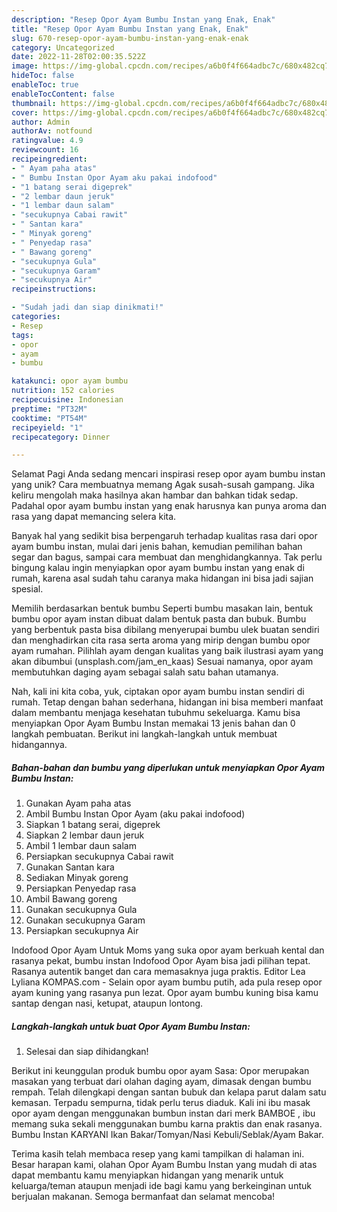```yaml
---
description: "Resep Opor Ayam Bumbu Instan yang Enak, Enak"
title: "Resep Opor Ayam Bumbu Instan yang Enak, Enak"
slug: 670-resep-opor-ayam-bumbu-instan-yang-enak-enak
category: Uncategorized
date: 2022-11-28T02:00:35.522Z
image: https://img-global.cpcdn.com/recipes/a6b0f4f664adbc7c/680x482cq70/opor-ayam-bumbu-instan-foto-resep-utama.jpg
hideToc: false
enableToc: true
enableTocContent: false
thumbnail: https://img-global.cpcdn.com/recipes/a6b0f4f664adbc7c/680x482cq70/opor-ayam-bumbu-instan-foto-resep-utama.jpg
cover: https://img-global.cpcdn.com/recipes/a6b0f4f664adbc7c/680x482cq70/opor-ayam-bumbu-instan-foto-resep-utama.jpg
author: Admin
authorAv: notfound
ratingvalue: 4.9
reviewcount: 16
recipeingredient:
- " Ayam paha atas"
- " Bumbu Instan Opor Ayam aku pakai indofood"
- "1 batang serai digeprek"
- "2 lembar daun jeruk"
- "1 lembar daun salam"
- "secukupnya Cabai rawit"
- " Santan kara"
- " Minyak goreng"
- " Penyedap rasa"
- " Bawang goreng"
- "secukupnya Gula"
- "secukupnya Garam"
- "secukupnya Air"
recipeinstructions:

- "Sudah jadi dan siap dinikmati!"
categories:
- Resep
tags:
- opor
- ayam
- bumbu

katakunci: opor ayam bumbu 
nutrition: 152 calories
recipecuisine: Indonesian
preptime: "PT32M"
cooktime: "PT54M"
recipeyield: "1"
recipecategory: Dinner

---
```



Selamat Pagi Anda sedang mencari inspirasi resep opor ayam bumbu instan yang unik? Cara membuatnya memang Agak susah-susah gampang. Jika keliru mengolah maka hasilnya akan hambar dan bahkan tidak sedap. Padahal opor ayam bumbu instan yang enak harusnya kan punya aroma dan rasa yang dapat memancing selera kita.


Banyak hal yang sedikit bisa berpengaruh terhadap kualitas rasa dari opor ayam bumbu instan, mulai dari jenis bahan, kemudian pemilihan bahan segar dan bagus, sampai cara membuat dan menghidangkannya. Tak perlu bingung kalau ingin menyiapkan opor ayam bumbu instan yang enak di rumah, karena asal sudah tahu caranya maka hidangan ini bisa jadi sajian spesial.

Memilih berdasarkan bentuk bumbu Seperti bumbu masakan lain, bentuk bumbu opor ayam instan dibuat dalam bentuk pasta dan bubuk. Bumbu yang berbentuk pasta bisa dibilang menyerupai bumbu ulek buatan sendiri dan menghadirkan cita rasa serta aroma yang mirip dengan bumbu opor ayam rumahan. Pilihlah ayam dengan kualitas yang baik ilustrasi ayam yang akan dibumbui (unsplash.com/jam_en_kaas) Sesuai namanya, opor ayam membutuhkan daging ayam sebagai salah satu bahan utamanya.


Nah, kali ini kita coba, yuk, ciptakan opor ayam bumbu instan sendiri di rumah. Tetap dengan bahan sederhana, hidangan ini bisa memberi manfaat dalam membantu menjaga kesehatan tubuhmu sekeluarga. Kamu bisa menyiapkan Opor Ayam Bumbu Instan memakai 13 jenis bahan dan 0 langkah pembuatan. Berikut ini langkah-langkah untuk membuat hidangannya.

<!--inarticleads1-->

##### Bahan-bahan dan bumbu yang diperlukan untuk menyiapkan Opor Ayam Bumbu Instan:

1. Gunakan  Ayam paha atas
1. Ambil  Bumbu Instan Opor Ayam (aku pakai indofood)
1. Siapkan 1 batang serai, digeprek
1. Siapkan 2 lembar daun jeruk
1. Ambil 1 lembar daun salam
1. Persiapkan secukupnya Cabai rawit
1. Gunakan  Santan kara
1. Sediakan  Minyak goreng
1. Persiapkan  Penyedap rasa
1. Ambil  Bawang goreng
1. Gunakan secukupnya Gula
1. Gunakan secukupnya Garam
1. Persiapkan secukupnya Air


Indofood Opor Ayam Untuk Moms yang suka opor ayam berkuah kental dan rasanya pekat, bumbu instan Indofood Opor Ayam bisa jadi pilihan tepat. Rasanya autentik banget dan cara memasaknya juga praktis. Editor Lea Lyliana KOMPAS.com - Selain opor ayam bumbu putih, ada pula resep opor ayam kuning yang rasanya pun lezat. Opor ayam bumbu kuning bisa kamu santap dengan nasi, ketupat, ataupun lontong. 

<!--inarticleads2-->

##### Langkah-langkah untuk buat Opor Ayam Bumbu Instan:


1. Selesai dan siap dihidangkan!

Berikut ini keunggulan produk bumbu opor ayam Sasa: Opor merupakan masakan yang terbuat dari olahan daging ayam, dimasak dengan bumbu rempah. Telah dilengkapi dengan santan bubuk dan kelapa parut dalam satu kemasan. Terpadu sempurna, tidak perlu terus diaduk. Kali ini ibu masak opor ayam dengan menggunakan bumbun instan dari merk BAMBOE , ibu memang suka sekali menggunakan bumbu karna praktis dan enak rasanya. Bumbu Instan KARYANI Ikan Bakar/Tomyan/Nasi Kebuli/Seblak/Ayam Bakar. 

Terima kasih telah membaca resep yang kami tampilkan di halaman ini. Besar harapan kami, olahan Opor Ayam Bumbu Instan yang mudah di atas dapat membantu kamu menyiapkan hidangan yang menarik untuk keluarga/teman ataupun menjadi ide bagi kamu yang berkeinginan untuk berjualan makanan. Semoga bermanfaat dan selamat mencoba!
